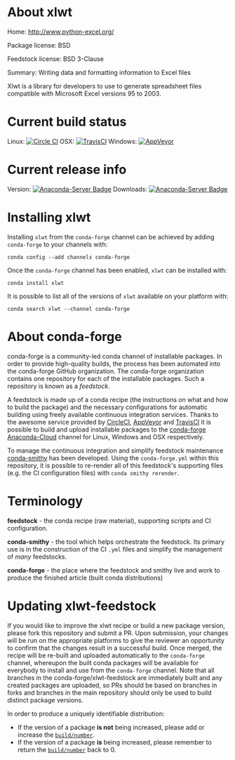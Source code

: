 About xlwt
==========

Home: http://www.python-excel.org/

Package license: BSD

Feedstock license: BSD 3-Clause

Summary: Writing data and formatting information to Excel files

Xlwt is a library for developers to use to generate spreadsheet files
compatible with Microsoft Excel versions 95 to 2003.


Current build status
====================

Linux: [![Circle CI](https://circleci.com/gh/conda-forge/xlwt-feedstock.svg?style=shield)](https://circleci.com/gh/conda-forge/xlwt-feedstock)
OSX: [![TravisCI](https://travis-ci.org/conda-forge/xlwt-feedstock.svg?branch=master)](https://travis-ci.org/conda-forge/xlwt-feedstock)
Windows: [![AppVeyor](https://ci.appveyor.com/api/projects/status/github/conda-forge/xlwt-feedstock?svg=True)](https://ci.appveyor.com/project/conda-forge/xlwt-feedstock/branch/master)

Current release info
====================
Version: [![Anaconda-Server Badge](https://anaconda.org/conda-forge/xlwt/badges/version.svg)](https://anaconda.org/conda-forge/xlwt)
Downloads: [![Anaconda-Server Badge](https://anaconda.org/conda-forge/xlwt/badges/downloads.svg)](https://anaconda.org/conda-forge/xlwt)

Installing xlwt
===============

Installing `xlwt` from the `conda-forge` channel can be achieved by adding `conda-forge` to your channels with:

```
conda config --add channels conda-forge
```

Once the `conda-forge` channel has been enabled, `xlwt` can be installed with:

```
conda install xlwt
```

It is possible to list all of the versions of `xlwt` available on your platform with:

```
conda search xlwt --channel conda-forge
```


About conda-forge
=================

conda-forge is a community-led conda channel of installable packages.
In order to provide high-quality builds, the process has been automated into the
conda-forge GitHub organization. The conda-forge organization contains one repository
for each of the installable packages. Such a repository is known as a *feedstock*.

A feedstock is made up of a conda recipe (the instructions on what and how to build
the package) and the necessary configurations for automatic building using freely
available continuous integration services. Thanks to the awesome service provided by
[CircleCI](https://circleci.com/), [AppVeyor](http://www.appveyor.com/)
and [TravisCI](https://travis-ci.org/) it is possible to build and upload installable
packages to the [conda-forge](https://anaconda.org/conda-forge)
[Anaconda-Cloud](http://docs.anaconda.org/) channel for Linux, Windows and OSX respectively.

To manage the continuous integration and simplify feedstock maintenance
[conda-smithy](http://github.com/conda-forge/conda-smithy) has been developed.
Using the ``conda-forge.yml`` within this repository, it is possible to re-render all of
this feedstock's supporting files (e.g. the CI configuration files) with ``conda smithy rerender``.


Terminology
===========

**feedstock** - the conda recipe (raw material), supporting scripts and CI configuration.

**conda-smithy** - the tool which helps orchestrate the feedstock.
                   Its primary use is in the construction of the CI ``.yml`` files
                   and simplify the management of *many* feedstocks.

**conda-forge** - the place where the feedstock and smithy live and work to
                  produce the finished article (built conda distributions)


Updating xlwt-feedstock
=======================

If you would like to improve the xlwt recipe or build a new
package version, please fork this repository and submit a PR. Upon submission,
your changes will be run on the appropriate platforms to give the reviewer an
opportunity to confirm that the changes result in a successful build. Once
merged, the recipe will be re-built and uploaded automatically to the
`conda-forge` channel, whereupon the built conda packages will be available for
everybody to install and use from the `conda-forge` channel.
Note that all branches in the conda-forge/xlwt-feedstock are
immediately built and any created packages are uploaded, so PRs should be based
on branches in forks and branches in the main repository should only be used to
build distinct package versions.

In order to produce a uniquely identifiable distribution:
 * If the version of a package **is not** being increased, please add or increase
   the [``build/number``](http://conda.pydata.org/docs/building/meta-yaml.html#build-number-and-string).
 * If the version of a package **is** being increased, please remember to return
   the [``build/number``](http://conda.pydata.org/docs/building/meta-yaml.html#build-number-and-string)
   back to 0.
